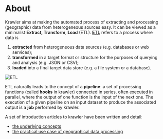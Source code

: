 # About

Krawler aims at making the automated process of extracting and processing (geographic) data from heterogeneous sources easy. It can be viewed as a minimalist **Extract, Transform, Load** (ETL). [**ETL**](https://en.wikipedia.org/wiki/Extract,_transform,_load) refers to a process where data is
1. **extracted** from heterogeneous data sources (e.g. databases or web services);
2. **transformed** in a target format or structure for the purposes of querying and analysis (e.g. JSON or CSV);
3. **loaded** into a final target data store (e.g. a file system or a database).

![ETL](../assets/etl.jpg)

ETL naturally leads to the concept of a **pipeline**: a set of processing functions (called **hooks** in krawler) connected in series, often executed in parallel, where the output of one function is the input of the next one. The execution of a given pipeline on an input dataset to produce the associated output is a **job** performed by krawler.

A set of introduction articles to krawler have been written and detail:
* [the underlying concepts](https://medium.com/@luc.claustres/a-minimalist-etl-using-feathersjs-part-1-1d56972d6500)
* [the practical use case of geographical data processing](https://medium.com/@luc.claustres/a-minimalist-etl-using-feathersjs-part-2-6aa89bd73d66)
